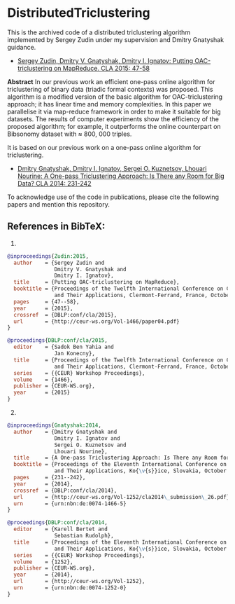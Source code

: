 # DistributedTriclustering


This is the archived code of a distributed triclustering algorithm implemented by Sergey Zudin under my supervision and Dmitry Gnatyshak guidance.

* [Sergey Zudin, Dmitry V. Gnatyshak, Dmitry I. Ignatov: Putting OAC-triclustering on MapReduce. CLA 2015: 47-58](http://ceur-ws.org/Vol-1466/paper04.pdf)

**Abstract**
In our previous work an efficient one-pass online algorithm for triclustering of binary data (triadic formal contexts) was proposed. This algorithm is a modified version of the basic algorithm for OAC-triclustering approach; it has linear time and memory complexities. In this paper we parallelise it via map-reduce framework in order to make it suitable for big datasets. The results of computer experiments show the efficiency of the proposed algorithm; for example, it outperforms the online counterpart on Bibsonomy dataset with ≈ 800, 000 triples.


It is based on our previous work on a one-pass online algorithm for triclustering.

* [Dmitry Gnatyshak, Dmitry I. Ignatov, Sergei O. Kuznetsov, Lhouari Nourine: A One-pass Triclustering Approach: Is There any Room for Big Data? CLA 2014: 231-242](http://ceur-ws.org/Vol-1252/cla2014_submission_26.pdf)


To acknowledge use of the code in publications, please cite the following papers and mention this repository.

## References in BibTeX:

1.

```bibtex
@inproceedings{Zudin:2015,
  author    = {Sergey Zudin and
               Dmitry V. Gnatyshak and
               Dmitry I. Ignatov},
  title     = {Putting OAC-triclustering on MapReduce},
  booktitle = {Proceedings of the Twelfth International Conference on Concept Lattices
               and Their Applications, Clermont-Ferrand, France, October 13-16, 2015},
  pages     = {47--58},
  year      = {2015},
  crossref  = {DBLP:conf/cla/2015},
  url       = {http://ceur-ws.org/Vol-1466/paper04.pdf}
}

@proceedings{DBLP:conf/cla/2015,
  editor    = {Sadok Ben Yahia and
               Jan Konecny},
  title     = {Proceedings of the Twelfth International Conference on Concept Lattices
               and Their Applications, Clermont-Ferrand, France, October 13-16, 2015},
  series    = {{CEUR} Workshop Proceedings},
  volume    = {1466},
  publisher = {CEUR-WS.org},
  year      = {2015}
}
```

2.

```bibtex
@inproceedings{Gnatyshak:2014,
  author    = {Dmitry Gnatyshak and
               Dmitry I. Ignatov and
               Sergei O. Kuznetsov and
               Lhouari Nourine},
  title     = {A One-pass Triclustering Approach: Is There any Room for Big Data?},
  booktitle = {Proceedings of the Eleventh International Conference on Concept Lattices
               and Their Applications, Ko{\v{s}}ice, Slovakia, October 7-10, 2014},
  pages     = {231--242},
  year      = {2014},
  crossref  = {DBLP:conf/cla/2014},
  url       = {http://ceur-ws.org/Vol-1252/cla2014\_submission\_26.pdf},
  urn       = {urn:nbn:de:0074-1466-5}
}

@proceedings{DBLP:conf/cla/2014,
  editor    = {Karell Bertet and
               Sebastian Rudolph},
  title     = {Proceedings of the Eleventh International Conference on Concept Lattices
               and Their Applications, Ko{\v{s}}ice, Slovakia, October 7-10, 2014},
  series    = {{CEUR} Workshop Proceedings},
  volume    = {1252},
  publisher = {CEUR-WS.org},
  year      = {2014},
  url       = {http://ceur-ws.org/Vol-1252},
  urn       = {urn:nbn:de:0074-1252-0}
}
```




